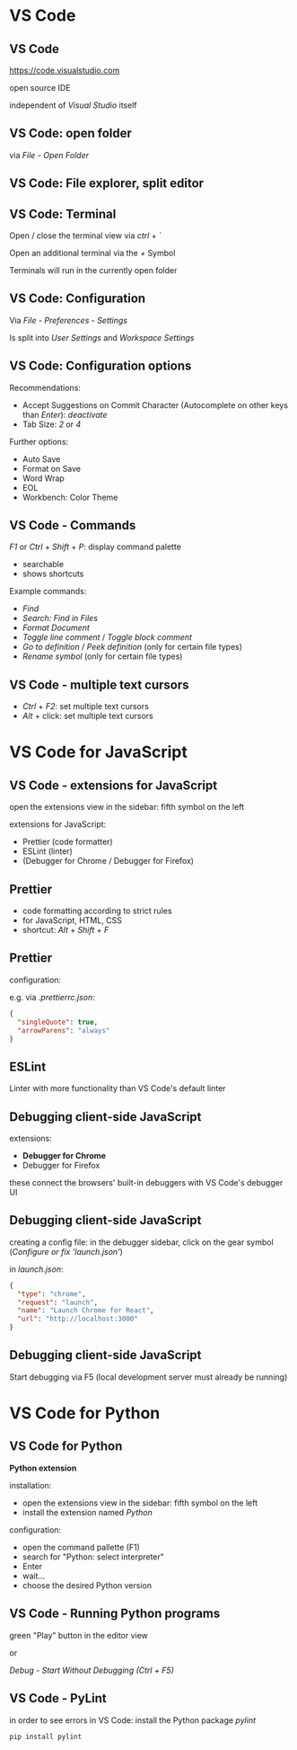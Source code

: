 # VS Code

## VS Code

https://code.visualstudio.com

open source IDE

independent of _Visual Studio_ itself

## VS Code: open folder

via _File_ - _Open Folder_

## VS Code: File explorer, split editor

## VS Code: Terminal

Open / close the terminal view via _ctrl_ + _`_

Open an additional terminal via the _+_ Symbol

Terminals will run in the currently open folder

## VS Code: Configuration

Via _File - Preferences - Settings_

Is split into _User Settings_ and _Workspace Settings_

## VS Code: Configuration options

Recommendations:

- Accept Suggestions on Commit Character (Autocomplete on other keys than _Enter_): _deactivate_
- Tab Size: _2_ or _4_

Further options:

- Auto Save
- Format on Save
- Word Wrap
- EOL
- Workbench: Color Theme

## VS Code - Commands

_F1_ or _Ctrl_ + _Shift_ + _P_: display command palette

- searchable
- shows shortcuts

Example commands:

- _Find_
- _Search: Find in Files_
- _Format Document_
- _Toggle line comment_ / _Toggle block comment_
- _Go to definition_ / _Peek definition_ (only for certain file types)
- _Rename symbol_ (only for certain file types)

## VS Code - multiple text cursors

- _Ctrl_ + _F2_: set multiple text cursors
- _Alt_ + click: set multiple text cursors

# VS Code for JavaScript

## VS Code - extensions for JavaScript

open the extensions view in the sidebar: fifth symbol on the left

extensions for JavaScript:

- Prettier (code formatter)
- ESLint (linter)
- (Debugger for Chrome / Debugger for Firefox)

## Prettier

- code formatting according to strict rules
- for JavaScript, HTML, CSS
- shortcut: _Alt_ + _Shift_ + _F_

## Prettier

configuration:

e.g. via _.prettierrc.json_:

```json
{
  "singleQuote": true,
  "arrowParens": "always"
}
```

## ESLint

Linter with more functionality than VS Code's default linter

## Debugging client-side JavaScript

extensions:

- **Debugger for Chrome**
- Debugger for Firefox

these connect the browsers' built-in debuggers with VS Code's debugger UI

## Debugging client-side JavaScript

creating a config file: in the debugger sidebar, click on the gear symbol (_Configure or fix 'launch.json'_)

in _launch.json_:

```json
{
  "type": "chrome",
  "request": "launch",
  "name": "Launch Chrome for React",
  "url": "http://localhost:3000"
}
```

## Debugging client-side JavaScript

Start debugging via F5 (local development server must already be running)

# VS Code for Python

## VS Code for Python

**Python extension**

installation:

- open the extensions view in the sidebar: fifth symbol on the left
- install the extension named _Python_

configuration:

- open the command pallette (F1)
- search for "Python: select interpreter"
- Enter
- wait...
- choose the desired Python version

## VS Code - Running Python programs

green "Play" button in the editor view

or

_Debug_ - _Start Without Debugging (Ctrl + F5)_

## VS Code - PyLint

in order to see errors in VS Code: install the Python package _pylint_

```bash
pip install pylint
```


